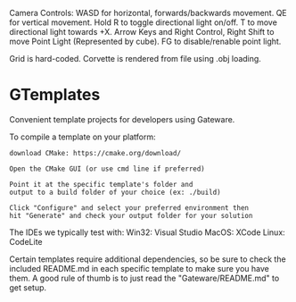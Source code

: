 Camera Controls:
WASD for horizontal, forwards/backwards movement.
QE for vertical movement.
Hold R to toggle directional light on/off.
T to move directional light towards +X.
Arrow Keys and Right Control, Right Shift to move Point Light (Represented by cube).
FG to disable/renable point light.

Grid is hard-coded. Corvette is rendered from file using .obj loading.


# GTemplates

Convenient template projects for developers using Gateware.

To compile a template on your platform:

	download CMake: https://cmake.org/download/

	Open the CMake GUI (or use cmd line if preferred)

	Point it at the specific template's folder and
	output to a build folder of your choice (ex: ./build)

	Click "Configure" and select your preferred environment then
	hit "Generate" and check your output folder for your solution

The IDEs we typically test with:
	Win32: Visual Studio
	MacOS: XCode
	Linux: CodeLite

Certain templates require additional dependencies, so be sure to check
the included README.md in each specific template to make sure you have them.
A good rule of thumb is to just read the "Gateware/README.md" to get setup.
